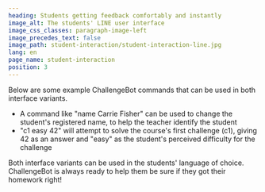 ```yaml
---
heading: Students getting feedback comfortably and instantly
image_alt: The students' LINE user interface
image_css_classes: paragraph-image-left
image_precedes_text: false
image_path: student-interaction/student-interaction-line.jpg
lang: en
page_name: student-interaction
position: 3
---
```


Below are some example ChallengeBot commands that can be used in both interface variants.

  - A command like "name Carrie Fisher" can be used to change the student's registered name, to help the teacher identify the student
  - "c1 easy 42" will attempt to solve the course's first challenge (c1), giving 42 as an answer and "easy" as the student's perceived difficulty for the challenge

Both interface variants can be used in the students' language of choice.
ChallengeBot is always ready to help them be sure if they got their homework right!
